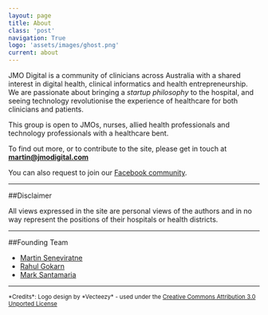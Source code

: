 ```yaml
---
layout: page
title: About
class: 'post'
navigation: True
logo: 'assets/images/ghost.png'
current: about
---
```


JMO Digital is a community of clinicians across Australia with a shared interest in digital health, clinical informatics and health entrepreneurship. We are passionate about bringing a *startup philosophy* to the hospital, and seeing technology revolutionise the experience of healthcare for both clinicians and patients. 

This group is open to JMOs, nurses, allied health professionals and technology professionals with a healthcare bent. 

To find out more, or to contribute to the site, please get in touch  at  __<martin@jmodigital.com>__

You can also request to join our [Facebook community](https://www.facebook.com/groups/1741132322771532/). 

___

##Disclaimer

All views expressed in the site are personal views of the authors and in no way represent the positions of their hospitals or health districts.
___

##Founding Team

+ [Martin Seneviratne]({{site.baseurl}}author/martin)
+ [Rahul Gokarn]({{site.baseurl}}author/rahul)
+ [Mark Santamaria]({{site.baseurl}}author/mark)

___

<sup>
*Credits*: 
Logo design by *Vecteezy* - used under the <a href="http://creativecommons.org/licenses/by/3.0/deed.en_US"> Creative Commons Attribution 3.0 Unported License </a></sup>
